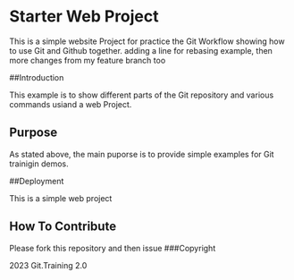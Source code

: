 # Starter Web Project

This is a simple website Project for practice the Git Workflow
showing how to use Git and Github together. adding a line for rebasing example, then more changes from my feature branch too

##Introduction

This example  is to show different parts of the Git repository 
and various commands usiand a web Project.
## Purpose

As stated above, the main puporse is to provide simple examples for Git trainigin demos.

##Deployment

This is a simple web project
## How To Contribute
Please fork this repository and then issue
###Copyright

2023 Git.Training 2.0
